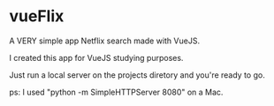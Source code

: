 # vueFlix
A VERY simple app Netflix search made with VueJS. 

I created this app for VueJS studying purposes. 

Just run a local server on the projects diretory and you're ready to go.

ps: I used "python -m SimpleHTTPServer 8080" on a Mac.
